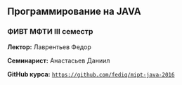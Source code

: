## Программирование на JAVA

### ФИВТ МФТИ III семестр

**Лектор:** Лаврентьев Федор

**Семинарист:** Анастасьев Даниил

**GitHub курса:** [`https://github.com/fediq/mipt-java-2016`](https://github.com/fediq/mipt-java-2016)
